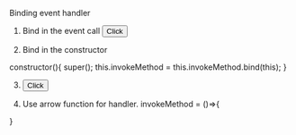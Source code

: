 Binding event handler

1) Bind in the event call
<button onClick = "{this.invokeMethod.bind(this)}">Click</button>

2) Bind in the constructor

constructor(){
    super();
    this.invokeMethod = this.invokeMethod.bind(this);
}

3) <button onClick = "{()=>this.invokeMethod()}">Click</button>

4) Use arrow function for handler.
invokeMethod = ()=>{

}